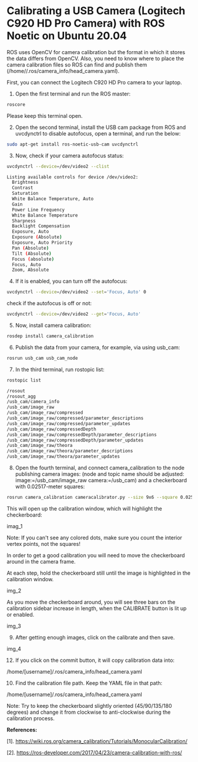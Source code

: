 # Calibrating a USB Camera (Logitech C920 HD Pro Camera) with ROS Noetic on Ubuntu 20.04 

ROS uses OpenCV for camera calibration but the format in which it stores the data differs from OpenCV. Also, you need to know where to place the camera calibration files so ROS can find and publish them (/home/<username>/.ros/camera_info/head_camera.yaml).

First, you can connect the Logitech C920 HD Pro camera to your laptop.

1. Open the first terminal and run the ROS master:

```bash
roscore
```

Please keep this terminal open.

2. Open the second terminal, install the USB cam package from ROS and uvcdynctrl to disable autofocus, open a terminal, and run the below:

```bash
sudo apt-get install ros-noetic-usb-cam uvcdynctrl
```

3. Now, check if your camera autofocus status:

```bash
uvcdynctrl --device=/dev/video2 --clist

Listing available controls for device /dev/video2:
  Brightness
  Contrast
  Saturation
  White Balance Temperature, Auto
  Gain
  Power Line Frequency
  White Balance Temperature
  Sharpness
  Backlight Compensation
  Exposure, Auto
  Exposure (Absolute)
  Exposure, Auto Priority
  Pan (Absolute)
  Tilt (Absolute)
  Focus (absolute)
  Focus, Auto
  Zoom, Absolute
```

4. If it is enabled, you can turn off the autofocus:

```bash
uvcdynctrl --device=/dev/video2 --set='Focus, Auto' 0
```

check if the autofocus is off or not:

```bash
uvcdynctrl --device=/dev/video2 --get='Focus, Auto'
```

5. Now, install camera calibration:

```bash
rosdep install camera_calibration
```

6. Publish the data from your camera, for example, via using usb_cam:

```bash
rosrun usb_cam usb_cam_node
```

7. In the third terminal, run rostopic list:

```bash
rostopic list

/rosout
/rosout_agg
/usb_cam/camera_info
/usb_cam/image_raw
/usb_cam/image_raw/compressed
/usb_cam/image_raw/compressed/parameter_descriptions
/usb_cam/image_raw/compressed/parameter_updates
/usb_cam/image_raw/compressedDepth
/usb_cam/image_raw/compressedDepth/parameter_descriptions
/usb_cam/image_raw/compressedDepth/parameter_updates
/usb_cam/image_raw/theora
/usb_cam/image_raw/theora/parameter_descriptions
/usb_cam/image_raw/theora/parameter_updates
```

8. Open the fourth terminal, and connect camera_calibration to the node publishing camera images:
   (node and topic name should be adjusted: image:=/usb_cam/image_raw
                                            camera:=/usb_cam) and a checkerboard with
                                            0.02517-meter squares:

```bash
rosrun camera_calibration cameracalibrator.py --size 9x6 --square 0.02517 image:=/usb_cam/image_raw camera:=/usb_cam --no-service-check
```
This will open up the calibration window, which will highlight the checkerboard:

imag_1

Note:
If you can't see any colored dots, make sure you count the interior vertex points, not the squares!

In order to get a good calibration you will need to move the checkerboard around in the camera frame.

At each step, hold the checkerboard still until the image is highlighted in the calibration window.

img_2

As you move the checkerboard around, you will see three bars on the calibration sidebar increase in length, when the CALIBRATE button is lit up or enabled.

img_3

9. After getting enough images, click on the calibrate and then save.

img_4
  
12. If you click on the commit button, it will copy calibration data into:

/home/[username]/.ros/camera_info/head_camera.yaml
 
10. Find the calibration file path. Keep the YAML file in that path:

/home/[username]/.ros/camera_info/head_camera.yaml

Note: Try to keep the checkerboard slightly oriented (45/90/135/180 degrees) and change it from clockwise to anti-clockwise during the calibration process. 

**References:**

[1]. https://wiki.ros.org/camera_calibration/Tutorials/MonocularCalibration/

[2]. https://ros-developer.com/2017/04/23/camera-calibration-with-ros/
